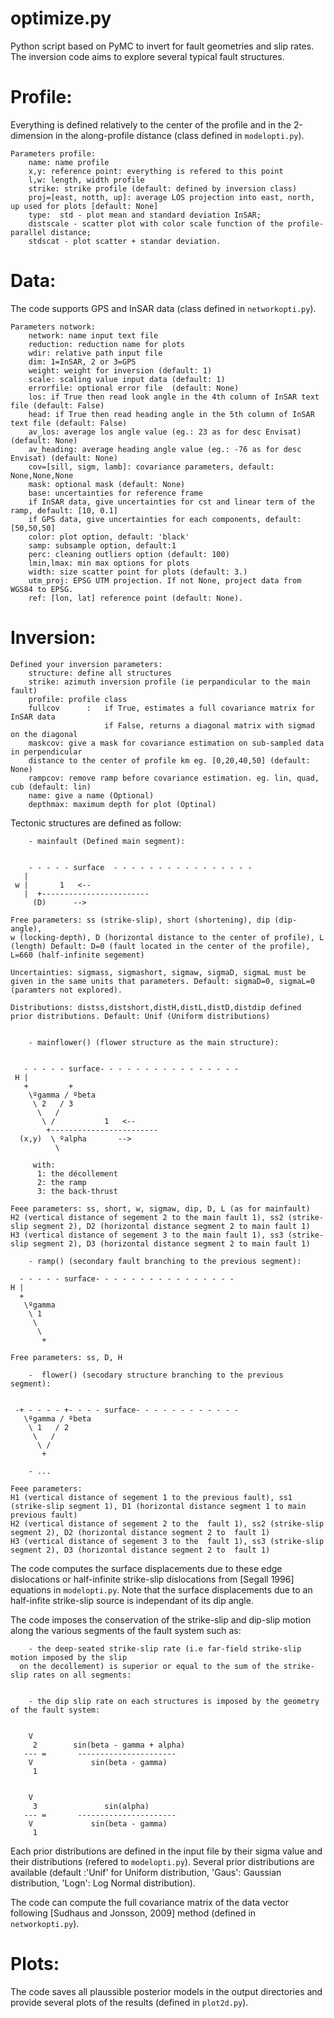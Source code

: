 # optimize.py 

Python script based on PyMC to invert for fault geometries and slip rates. The inversion code aims to explore several typical fault structures.
 
Profile:
=============
Everything is defined relatively to the center of the profile and in the 2-dimension in the along-profile distance (class defined in `modelopti.py`).

```
Parameters profile: 
    name: name profile
    x,y: reference point: everything is refered to this point
    l,w: length, width profile
    strike: strike profile (default: defined by inversion class)
    proj=[east, notth, up]: average LOS projection into east, north, up used for plots [default: None]
    type:  std - plot mean and standard deviation InSAR;
    distscale - scatter plot with color scale function of the profile-parallel distance;
    stdscat - plot scatter + standar deviation.
```

Data:
=============
The code supports GPS and InSAR data (class defined in `networkopti.py`).

```
Parameters notwork: 
    network: name input text file
    reduction: reduction name for plots
    wdir: relative path input file
    dim: 1=InSAR, 2 or 3=GPS
    weight: weight for inversion (default: 1)
    scale: scaling value input data (default: 1)
    errorfile: optional error file  (default: None)
    los: if True then read look angle in the 4th column of InSAR text file (default: False)
    head: if True then read heading angle in the 5th column of InSAR text file (default: False)
    av_los: average los angle value (eg.: 23 as for desc Envisat) (default: None)
    av_heading: average heading angle value (eg.: -76 as for desc Envisat) (default: None)
    cov=[sill, sigm, lamb]: covariance parameters, default: None,None,None
    mask: optional mask (default: None)
    base: uncertainties for reference frame
    if InSAR data, give uncertainties for cst and linear term of the ramp, default: [10, 0.1]
    if GPS data, give uncertainties for each components, default: [50,50,50]
    color: plot option, default: 'black'
    samp: subsample option, default:1
    perc: cleaning outliers option (default: 100)
    lmin,lmax: min max options for plots
    width: size scatter point for plots (default: 3.)
    utm_proj: EPSG UTM projection. If not None, project data from WGS84 to EPSG.
    ref: [lon, lat] reference point (default: None).
```

Inversion:
=============

```
Defined your inversion parameters: 
    structure: define all structures
    strike: azimuth inversion profile (ie perpandicular to the main fault)
    profile: profile class
    fullcov      :   if True, estimates a full covariance matrix for InSAR data
                     if False, returns a diagonal matrix with sigmad on the diagonal
    maskcov: give a mask for covariance estimation on sub-sampled data in perpendicular
    distance to the center of profile km eg. [0,20,40,50] (default: None)
    rampcov: remove ramp before covariance estimation. eg. lin, quad, cub (default: lin)
    name: give a name (Optional)
    depthmax: maximum depth for plot (Optinal)
```

Tectonic structures are defined as follow: 

```
    - mainfault (Defined main segment):


    - - - - - surface  - - - - - - - - - - - - - - - -
   |  
 w |       1   <--
   |  +------------------------
     (D)      --> 

Free parameters: ss (strike-slip), short (shortening), dip (dip-angle),
w (locking-depth), D (horizontal distance to the center of profile), L (length) Default: D=0 (fault located in the center of the profile), L=660 (half-infinite segement)

Uncertainties: sigmass, sigmashort, sigmaw, sigmaD, sigmaL must be given in the same units that parameters. Default: sigmaD=0, sigmaL=0 (paramters not explored).

Distributions: distss,distshort,distH,distL,distD,distdip defined prior distributions. Default: Unif (Uniform distributions)


    - mainflower() (flower structure as the main structure):


   - - - - - surface- - - - - - - - - - - - - - - -
 H |
   +         + 
    \ºgamma / ºbeta
     \ 2   / 3
      \   /
       \ /           1   <--
        +------------------------
  (x,y)  \ ºalpha       -->        
          \                             
      
	 with:
      1: the décollement
      2: the ramp
      3: the back-thrust

Feee parameters: ss, short, w, sigmaw, dip, D, L (as for mainfault) 
H2 (vertical distance of segement 2 to the main fault 1), ss2 (strike-slip segment 2), D2 (horizontal distance segment 2 to main fault 1)
H3 (vertical distance of segement 3 to the main fault 1), ss3 (strike-slip segment 2), D3 (horizontal distance segment 2 to main fault 1)

    - ramp() (secondary fault branching to the previous segment):

  - - - - - surface- - - - - - - - - - - - - - - -
H |
  +   
   \ºgamma  
    \ 1    
     \   
      \  
	   +	

Free parameters: ss, D, H
    
    -  flower() (secodary structure branching to the previous segment):


 -+ - - - - +- - - - surface- - - - - - - - - - - -
   \ºgamma / ºbeta
    \ 1   / 2
     \   /
      \ /           
       +  

    - ...

Feee parameters: 
H1 (vertical distance of segement 1 to the previous fault), ss1 (strike-slip segment 1), D1 (horizontal distance segment 1 to main previous fault)
H2 (vertical distance of segement 2 to the  fault 1), ss2 (strike-slip segment 2), D2 (horizontal distance segment 2 to  fault 1)
H3 (vertical distance of segement 3 to the  fault 1), ss3 (strike-slip segment 2), D3 (horizontal distance segment 2 to  fault 1)

```

The code computes the surface displacements due to these edge dislocations or half-infinite strike-slip dislocations from [Segall 1996] equations in `modelopti.py`. Note that the surface displacements due to an half-infite strike-slip source is independant of its dip angle. 

The code imposes the conservation of the strike-slip and dip-slip motion along the various segments of the fault system such as:

```
	- the deep-seated strike-slip rate (i.e far-field strike-slip motion imposed by the slip 
  on the decollement) is superior or equal to the sum of the strike-slip rates on all segments:
					

	- the dip slip rate on each structures is imposed by the geometry of the fault system:


    V
     2        sin(beta - gamma + alpha)
   --- =       ----------------------
    V             sin(beta - gamma)
     1


    V
     3               sin(alpha)
   --- =       ----------------------
    V             sin(beta - gamma)
     1

```   

Each prior distributions are defined in the input file by their sigma value and their distributions (refered to `modelopti.py`). Several prior distributions are available (default :'Unif' for Uniform distribution, 'Gaus': Gaussian distribution, 'Logn': Log Normal distribution).

The code can compute the full covariance matrix of the data vector following [Sudhaus and Jonsson, 2009] method (defined in `networkopti.py`).

Plots:
=============

The code saves all plaussible posterior models in the output directories and provide several plots of the results (defined in `plot2d.py`). 

